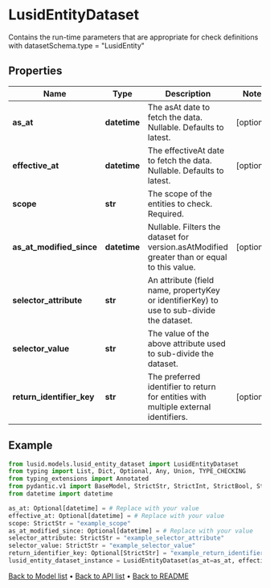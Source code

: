 # LusidEntityDataset

Contains the run-time parameters that are appropriate for check definitions  with datasetSchema.type = \"LusidEntity\"
## Properties
Name | Type | Description | Notes
------------ | ------------- | ------------- | -------------
**as_at** | **datetime** | The asAt date to fetch the data. Nullable. Defaults to latest. | [optional] 
**effective_at** | **datetime** | The effectiveAt date to fetch the data. Nullable. Defaults to latest. | [optional] 
**scope** | **str** | The scope of the entities to check. Required. | 
**as_at_modified_since** | **datetime** | Nullable. Filters the dataset for version.asAtModified greater than or equal to this value. | [optional] 
**selector_attribute** | **str** | An attribute (field name, propertyKey or identifierKey) to use to sub-divide the dataset. | 
**selector_value** | **str** | The value of the above attribute used to sub-divide the dataset. | 
**return_identifier_key** | **str** | The preferred identifier to return for entities with multiple external identifiers. | [optional] 
## Example

```python
from lusid.models.lusid_entity_dataset import LusidEntityDataset
from typing import List, Dict, Optional, Any, Union, TYPE_CHECKING
from typing_extensions import Annotated
from pydantic.v1 import BaseModel, StrictStr, StrictInt, StrictBool, StrictFloat, StrictBytes, Field, validator, ValidationError, conlist, constr
from datetime import datetime

as_at: Optional[datetime] = # Replace with your value
effective_at: Optional[datetime] = # Replace with your value
scope: StrictStr = "example_scope"
as_at_modified_since: Optional[datetime] = # Replace with your value
selector_attribute: StrictStr = "example_selector_attribute"
selector_value: StrictStr = "example_selector_value"
return_identifier_key: Optional[StrictStr] = "example_return_identifier_key"
lusid_entity_dataset_instance = LusidEntityDataset(as_at=as_at, effective_at=effective_at, scope=scope, as_at_modified_since=as_at_modified_since, selector_attribute=selector_attribute, selector_value=selector_value, return_identifier_key=return_identifier_key)

```

[Back to Model list](../README.md#documentation-for-models) &#8226; [Back to API list](../README.md#documentation-for-api-endpoints) &#8226; [Back to README](../README.md)

